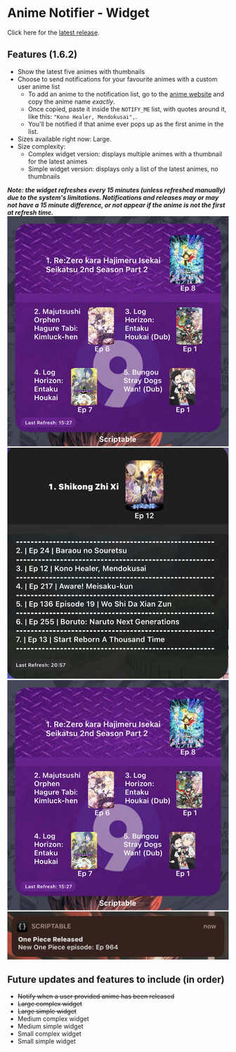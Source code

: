 # Anime Notifier - Widget

Click here for the [latest release](https://github.com/SkinnyDevi/scriptable/releases/tag/anime-notifier-v1.6.1).

## Features (1.6.2)
- Show the latest five animes with thumbnails
- Choose to send notifications for your favourite animes with a custom user anime list
	- To add an anime to the notification list, go to the [anime website](https://goload.pro) and copy the anime name *exactly*.
	- Once copied, paste it inside the `NOTIFY_ME` list, with quotes around it, like this: `"Kono Healer, Mendokusai",`.
	- You'll be notified if that anime ever pops up as the first anime in the list.
- Sizes available right now: Large.
- Size complexity:
	- Complex widget version: displays multiple animes with a thumbnail for the latest animes
	- Simple widget version: displays only a list of the latest animes, no thumbnails

***Note: the widget refreshes every 15 minutes (unless refreshed manually) due to the system's limitations. Notifications and releases may or may not have a 15 minute difference, or not appear if the anime is not the first at refresh time.***
![Anime Notifier on Homescreen](https://raw.githubusercontent.com/SkinnyDevi/scriptable/main/images/9animeWidget.jpg)
![Anime Notifier on Homescreen (Simple)](https://raw.githubusercontent.com/SkinnyDevi/scriptable/main/images/genericSimple.jpg)
![Anime Notifier on Homescreen with 9animeBG](https://raw.githubusercontent.com/SkinnyDevi/scriptable/main/images/9animeWidget.jpg)
![Anime Notifier notifications](https://raw.githubusercontent.com/SkinnyDevi/scriptable/main/images/notifications.jpg)

## Future updates and features to include (in order)
- ~~Notify when a user provided anime has been released~~
- ~~Large complex widget~~
- ~~Large simple widget~~
- Medium complex widget
- Medium simple widget
- Small complex widget
- Small simple widget

